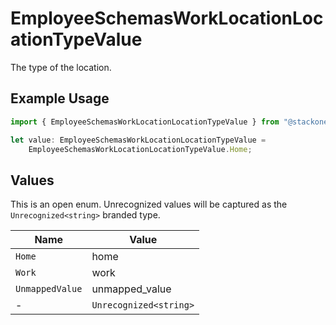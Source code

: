 # EmployeeSchemasWorkLocationLocationTypeValue

The type of the location.

## Example Usage

```typescript
import { EmployeeSchemasWorkLocationLocationTypeValue } from "@stackone/stackone-client-ts/sdk/models/shared";

let value: EmployeeSchemasWorkLocationLocationTypeValue =
    EmployeeSchemasWorkLocationLocationTypeValue.Home;
```

## Values

This is an open enum. Unrecognized values will be captured as the `Unrecognized<string>` branded type.

| Name                   | Value                  |
| ---------------------- | ---------------------- |
| `Home`                 | home                   |
| `Work`                 | work                   |
| `UnmappedValue`        | unmapped_value         |
| -                      | `Unrecognized<string>` |